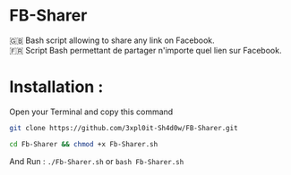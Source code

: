 # FB-Sharer
🇬🇧 Bash script allowing to share any link on Facebook.<br>
🇫🇷 Script Bash permettant de partager n'importe quel lien sur Facebook.
# Installation :
Open your Terminal and copy this command
```bash
git clone https://github.com/3xpl0it-Sh4d0w/FB-Sharer.git
```
```bash
cd Fb-Sharer && chmod +x Fb-Sharer.sh
```
And Run : ```./Fb-Sharer.sh``` or ```bash Fb-Sharer.sh```
